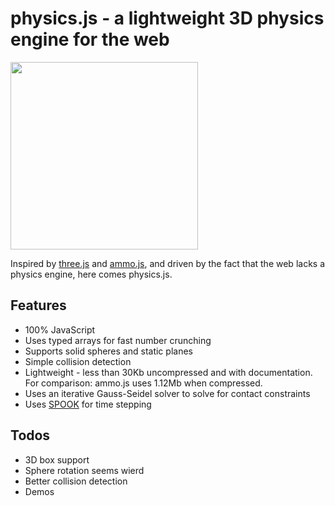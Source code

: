 # physics.js - a lightweight 3D physics engine for the web

<img src="http://granular.cs.umu.se/browserphysics/wp-content/uploads/2012/01/myphysicslib_javascript.png" width="300">

Inspired by [three.js](https://github.com/mrdoob/three.js) and [ammo.js](https://github.com/kripken/ammo.js), and driven by the fact that the web lacks a physics engine, here comes physics.js.

## Features

* 100% JavaScript
* Uses typed arrays for fast number crunching
* Supports solid spheres and static planes
* Simple collision detection
* Lightweight - less than 30Kb uncompressed and with documentation. For comparison: ammo.js uses 1.12Mb when compressed.
* Uses an iterative Gauss-Seidel solver to solve for contact constraints
* Uses [SPOOK](https://www8.cs.umu.se/kurser/5DV058/VT09/lectures/spooknotes.pdf) for time stepping

## Todos

* 3D box support
* Sphere rotation seems wierd
* Better collision detection
* Demos